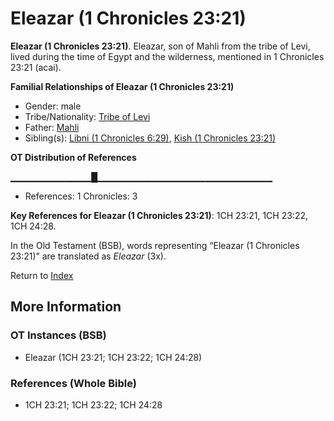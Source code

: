 # Eleazar (1 Chronicles 23:21)
**Eleazar (1 Chronicles 23:21)**. 
Eleazar, son of Mahli from the tribe of Levi, lived during the time of Egypt and the wilderness, mentioned in 1 Chronicles 23:21 (acai). 




**Familial Relationships of Eleazar (1 Chronicles 23:21)**


* Gender: male
* Tribe/Nationality: [Tribe of Levi](../../../groups/md/acai/Levi.md)
* Father: [Mahli](Mahli.md)
* Sibling(s): [Libni (1 Chronicles 6:29)](Libni.2.md), [Kish (1 Chronicles 23:21)](Kish.2.md)


**OT Distribution of References**

▁▁▁▁▁▁▁▁▁▁▁▁█▁▁▁▁▁▁▁▁▁▁▁▁▁▁▁▁▁▁▁▁▁▁▁▁▁▁
* References: 1 Chronicles: 3



**Key References for Eleazar (1 Chronicles 23:21)**: 
1CH 23:21, 1CH 23:22, 1CH 24:28. 


In the Old Testament (BSB), words representing “Eleazar (1 Chronicles 23:21)” are translated as 
*Eleazar* (3x). 




Return to [Index](00-Index.md)

## More Information

### OT Instances (BSB)

* Eleazar (1CH 23:21; 1CH 23:22; 1CH 24:28)



### References (Whole Bible)

* 1CH 23:21; 1CH 23:22; 1CH 24:28




